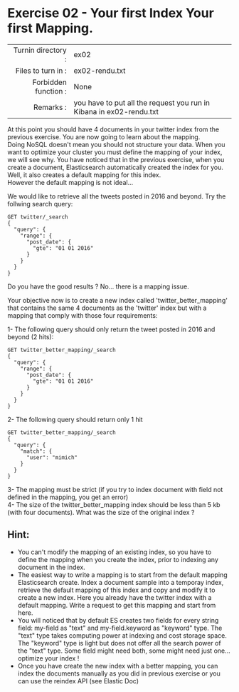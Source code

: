# Exercise 02 - Your first Index Your first Mapping.

|                         |                    |
| -----------------------:| ------------------ |
|   Turnin directory :    |  ex02              |
|   Files to turn in :    |  ex02-rendu.txt    |
|   Forbidden function :  |  None              |
|   Remarks :             |  you have to put all the request you run in Kibana in ex02-rendu.txt |

At this point you should have 4 documents in your twitter index from the previous exercise. You are now going to learn about the mapping.  
Doing NoSQL doesn't mean you should not structure your data. When you want to optimize your cluster you must define the mapping of your index, we will see why. You have noticed that in the previous exercise, when you create a document, Elasticsearch automatically created the index for you. Well, it also creates a default mapping for this index.  
However the default mapping is not ideal...

We would like to retrieve all the tweets posted in 2016 and beyond. Try the follwing search query:
```
GET twitter/_search
{
  "query": {
    "range": {
      "post_date": {
        "gte": "01 01 2016"
      }
    }
  }
}
```
Do you have the good results ? No... there is a mapping issue.

Your objective now is to create a new index called 'twitter_better_mapping' that contains the same 4 documents as the 'twitter' index but with a mapping that comply with those four requirements:  

1- The following query should only return the tweet posted in 2016 and beyond (2 hits):
```
GET twitter_better_mapping/_search
{
  "query": {
    "range": {
      "post_date": {
        "gte": "01 01 2016"
      }
    }
  }
}
```
2- The following query should return only 1 hit
```
GET twitter_better_mapping/_search
{
  "query": {
    "match": {
      "user": "mimich"
    }
  }
}
```
3- The mapping must be strict (if you try to index document with field not defined in the mapping, you get an error)  
4- The size of the twitter_better_mapping index should be less than 5 kb (with four documents). What was the size of the original index ?
  

## Hint:  
- You can't modify the mapping of an existing index, so you have to define the mapping when you create the index, prior to indexing any document in the index.  
- The easiest way to write a mapping is to start from the default mapping Elasticsearch create. Index a document sample into a temporay index, retrieve the default mapping of this index and copy and modify it to create a new index. Here you already have the twitter index with a default mapping. Write a request to get this mapping and start from here.  
- You will noticed that by default ES creates two fields for every string field: my-field as "text" and my-field.keyword as "keyword" type. The "text" type takes computing power at indexing and cost storage space. The "keyword" type is light but does not offer all the search power of the "text" type. Some field might need both, some might need just one... optimize your index !  
- Once you have create the new index with a better mapping, you can index the documents manually as you did in previous exercise or you can use the reindex API (see Elastic Doc)
